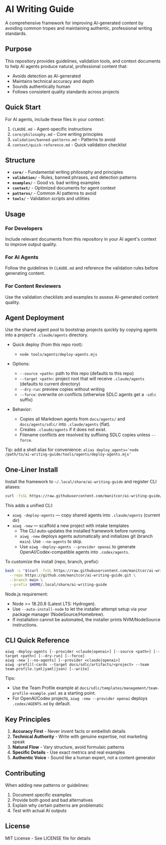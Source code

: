 # AI Writing Guide

A comprehensive framework for improving AI-generated content by avoiding common tropes and maintaining authentic,
professional writing standards.

## Purpose

This repository provides guidelines, validation tools, and context documents to help AI agents produce natural,
professional content that:

- Avoids detection as AI-generated
- Maintains technical accuracy and depth
- Sounds authentically human
- Follows consistent quality standards across projects

## Quick Start

For AI agents, include these files in your context:

1. `CLAUDE.md` - Agent-specific instructions
2. `core/philosophy.md` - Core writing principles
3. `validation/banned-patterns.md` - Patterns to avoid
4. `context/quick-reference.md` - Quick validation checklist

## Structure

- **`core/`** - Fundamental writing philosophy and principles
- **`validation/`** - Rules, banned phrases, and detection patterns
- **`examples/`** - Good vs. bad writing examples
- **`context/`** - Optimized documents for agent context
- **`patterns/`** - Common AI patterns to avoid
- **`tools/`** - Validation scripts and utilities

## Usage

### For Developers

Include relevant documents from this repository in your AI agent's context to improve output quality.

### For AI Agents

Follow the guidelines in `CLAUDE.md` and reference the validation rules before generating content.

### For Content Reviewers

Use the validation checklists and examples to assess AI-generated content quality.

## Agent Deployment

Use the shared agent pool to bootstrap projects quickly by copying agents into a project's `.claude/agents` directory.

- Quick deploy (from this repo root):
  - `node tools/agents/deploy-agents.mjs`

- Options:
  - `--source <path>`: path to this repo (defaults to this repo)
  - `--target <path>`: project root that will receive `.claude/agents` (defaults to current directory)
  - `--dry-run`: preview copies without writing
  - `--force`: overwrite on conflicts (otherwise SDLC agents get a `-sdlc` suffix)

- Behavior:
  - Copies all Markdown agents from `docs/agents/` and `docs/agents/sdlc/` into `.claude/agents` (flat).
  - Creates `.claude/agents` if it does not exist.
  - Filename conflicts are resolved by suffixing SDLC copies unless `--force`.

Tip: add a shell alias for convenience: `alias deploy_agents='node
/path/to/ai-writing-guide/tools/agents/deploy-agents.mjs'`

## One-Liner Install

Install the framework to `~/.local/share/ai-writing-guide` and register CLI aliases:

```bash
curl -fsSL https://raw.githubusercontent.com/manitcor/ai-writing-guide/main/tools/install/install.sh | bash
```

This adds a unified CLI:

- `aiwg -deploy-agents` — copy shared agents into `.claude/agents` (current dir)
- `aiwg -new` — scaffold a new project with intake templates
  - The CLI auto-updates the installed framework before running.
  - `aiwg -new` deploys agents automatically and initializes git (branch `main`). Use `--no-agents` to skip.
  - Use `aiwg -deploy-agents --provider openai` to generate OpenAI/Codex-compatible agents into `.codex/agents`.

To customize the install (repo, branch, prefix):

```bash
bash -c "$(curl -fsSL https://raw.githubusercontent.com/manitcor/ai-writing-guide/main/tools/install/install.sh)" -- \
  --repo https://github.com/manitcor/ai-writing-guide.git \
  --branch main \
  --prefix $HOME/.local/share/ai-writing-guide
```

Node.js requirement:

- Node >= 18.20.8 (Latest LTS: Hydrogen).
- Use `--auto-install-node` to let the installer attempt setup via your package manager (NodeSource/Homebrew).
- If installation cannot be automated, the installer prints NVM/NodeSource instructions.

## CLI Quick Reference

```text
aiwg -deploy-agents [--provider <claude|openai>] [--source <path>] [--target <path>] [--dry-run] [--force]
aiwg -new [--no-agents] [--provider <claude|openai>]
aiwg -prefill-cards --target docs/sdlc/artifacts/<project> --team team-profile.(yml|yaml|json) [--write]
```

Tips:

- Use the Team Profile example at `docs/sdlc/templates/management/team-profile-example.yaml` as a starting point.
- For OpenAI/Codex projects, `aiwg -new --provider openai` deploys `.codex/AGENTS.md` by default.

## Key Principles

1. **Accuracy First** - Never invent facts or embellish details
2. **Technical Authority** - Write with genuine expertise, not marketing speak
3. **Natural Flow** - Vary structure, avoid formulaic patterns
4. **Specific Details** - Use exact metrics and real examples
5. **Authentic Voice** - Sound like a human expert, not a content generator

## Contributing

When adding new patterns or guidelines:

1. Document specific examples
2. Provide both good and bad alternatives
3. Explain why certain patterns are problematic
4. Test with actual AI outputs

## License

MIT License - See LICENSE file for details
